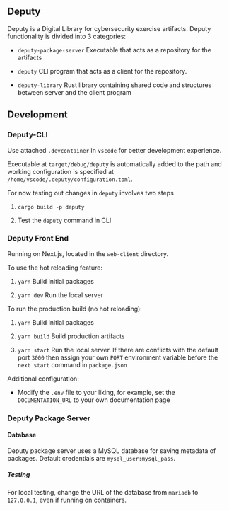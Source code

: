 ## Deputy

Deputy is a Digital Library for cybersecurity exercise artifacts. Deputy functionality is
divided into 3 categories:

- `deputy-package-server` Executable that acts as a repository for the artifacts

- `deputy` CLI program that acts as a client for the repository.

- `deputy-library` Rust library containing shared code and structures between server and the client program

## Development

### Deputy-CLI

Use attached `.devcontainer` in `vscode` for better development experience.

Executable at `target/debug/deputy` is automatically added to the path and working configuration
is specified at `/home/vscode/.deputy/configuration.toml`.

For now testing out changes in `deputy` involves two steps

1. `cargo build -p deputy`

2. Test the `deputy` command in CLI

### Deputy Front End

Running on Next.js, located in the `web-client` directory.

To use the hot reloading feature:

1. `yarn` Build initial packages

2. `yarn dev` Run the local server

To run the production build (no hot reloading):

1. `yarn` Build initial packages

2. `yarn build` Build production artifacts

3. `yarn start` Run the local server. If there are conflicts with the default port `3000` then assign your own `PORT` environment variable before the `next start` command in `package.json`

Additional configuration:

- Modify the `.env` file to your liking, for example, set the `DOCUMENTATION_URL` to your own documentation page

### Deputy Package Server

#### Database

Deputy package server uses a MySQL database for saving metadata of packages. Default credentials are `mysql_user:mysql_pass`.

##### Testing

For local testing, change the URL of the database from `mariadb` to `127.0.0.1`, even if running on containers.
